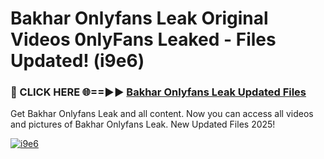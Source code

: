 # Bakhar Onlyfans Leak Original Videos 0nlyFans Leaked - Files Updated! (i9e6)

<h3>🔴 CLICK HERE 🌐==►► <a href="https://tinyurl.com/2jnfzry5" rel="nofollow">Bakhar Onlyfans Leak Updated Files</a></h3>

Get Bakhar Onlyfans Leak and all content. Now you can access all videos and pictures of Bakhar Onlyfans Leak. New Updated Files 2025!

[![i9e6](https://i.imgur.com/GyGTBgg.gif)](https://tinyurl.com/2jnfzry5)
